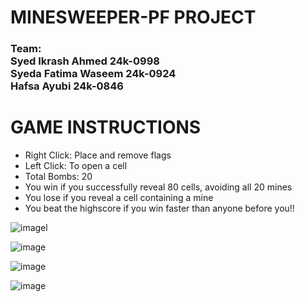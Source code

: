 # MINESWEEPER-PF PROJECT
### Team: <br> Syed Ikrash Ahmed 24k-0998 <br> Syeda Fatima Waseem 24k-0924 <br> Hafsa Ayubi 24k-0846 

# GAME INSTRUCTIONS
<ul>
  <li>Right Click: Place and remove flags</li>
  <li>Left Click: To open a cell</li>
  <li>Total Bombs: 20</li>
  <li>You win if you successfully reveal 80 cells, avoiding all 20 mines</li>
  <li>You lose if you reveal a cell containing a mine</li>
  <li>You beat the highscore if you win faster than anyone before you!!</li>
</ul>


![image](https://github.com/user-attachments/assets/ee0f761e-377b-4b0c-9a9d-2fda7ec7e1a8)l

![image](https://github.com/user-attachments/assets/66c29a01-f016-4b7c-9294-5fecabc77872)

![image](https://github.com/user-attachments/assets/a882bb2a-e298-4304-98dd-f7ded7e172b4)

![image](https://github.com/user-attachments/assets/6ffd80b4-d09c-4665-8113-5ee20f8e1529)
